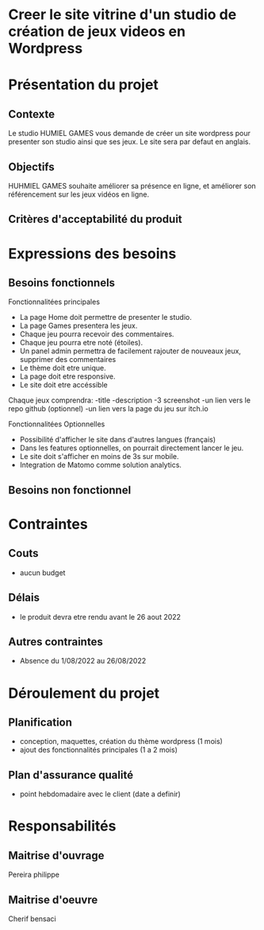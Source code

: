 # Creer le site vitrine d'un studio de création de jeux videos en Wordpress

# Présentation du projet
## Contexte
Le studio HUMIEL GAMES vous demande de créer un site wordpress pour presenter son studio ainsi que ses jeux.
Le site sera par defaut en anglais.

## Objectifs
HUHMIEL GAMES souhaite améliorer sa présence en ligne, et améliorer son référencement sur les jeux vidéos en ligne.

## Critères d'acceptabilité du produit

# Expressions des besoins

## Besoins fonctionnels

Fonctionnalitées principales
- La page Home doit permettre de presenter le studio.
- La page Games presentera les jeux.
- Chaque jeu pourra recevoir des commentaires.
- Chaque jeu pourra etre noté (étoiles).
- Un panel admin permettra de facilement rajouter de nouveaux jeux, supprimer des commentaires
- Le thème doit etre unique.
- La page doit etre responsive.
- Le site doit etre accéssible

Chaque jeux comprendra:
-title
-description
-3 screenshot
-un lien vers le repo github (optionnel)
-un lien vers la page du jeu sur itch.io

Fonctionnalitées Optionnelles
- Possibilité d'afficher le site dans d'autres langues (français)
- Dans les features optionnelles, on pourrait directement lancer le jeu.
- Le site doit s'afficher en moins de 3s sur mobile.
- Integration de Matomo comme solution analytics.

## Besoins non fonctionnel

# Contraintes

## Couts
- aucun budget

## Délais
- le produit devra etre rendu avant le 26 aout 2022 

## Autres contraintes
- Absence du 1/08/2022 au 26/08/2022

# Déroulement du projet
## Planification
- conception, maquettes, création du thème wordpress (1 mois)
- ajout des fonctionnalités principales (1 a 2 mois)

## Plan d'assurance qualité
- point hebdomadaire avec le client (date a definir)

# Responsabilités

## Maitrise d'ouvrage

Pereira philippe

## Maitrise d'oeuvre

Cherif bensaci

